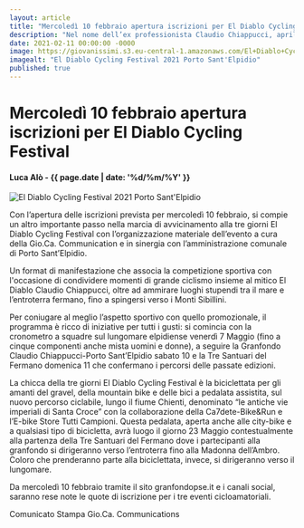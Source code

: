 ```yaml
---
layout: article
title: "Mercoledì 10 febbraio apertura iscrizioni per El Diablo Cycling Festival"
description: "Nel nome dell’ex professionista Claudio Chiappucci, aprile si sta avvicinando e a Porto Sant’Elpidio fervono i preparativi verso El Diablo Cycling Festival che vuole porsi all’attenzione del panorama ciclistico amatoriale di inizio primavera."
date: 2021-02-11 00:00:00 -0000
image: https://giovanissimi.s3.eu-central-1.amazonaws.com/El+Diablo+Cycling+Festival+2021.jpg
imagealt: "El Diablo Cycling Festival 2021 Porto Sant'Elpidio"
published: true
---
```


# Mercoledì 10 febbraio apertura iscrizioni per El Diablo Cycling Festival

#### Luca Alò - {{ page.date | date: '%d/%m/%Y' }}

![El Diablo Cycling Festival 2021 Porto Sant'Elpidio](https://giovanissimi.s3.eu-central-1.amazonaws.com/El+Diablo+Cycling+Festival+2021.jpg)

Con l’apertura delle iscrizioni prevista per mercoledì 10 febbraio, si compie un altro importante passo nella marcia di avvicinamento alla tre giorni El Diablo Cycling Festival con l’organizzazione materiale dell’evento a cura della Gio.Ca. Communication e in sinergia con l’amministrazione comunale di Porto Sant’Elpidio.

Un format di manifestazione che associa la competizione sportiva con l'occasione di condividere momenti di grande ciclismo insieme al mitico El Diablo Claudio Chiappucci, oltre ad ammirare luoghi stupendi tra il mare e l’entroterra fermano, fino a spingersi verso i Monti Sibillini.

Per coniugare al meglio l’aspetto sportivo con quello promozionale, il programma è ricco di iniziative per tutti i gusti: si comincia con la cronometro a squadre sul lungomare elpidiense venerdì 7 Maggio (fino a cinque componenti anche mista uomini e donne), a seguire la Granfondo Claudio Chiappucci-Porto Sant’Elpidio sabato 10 e la Tre Santuari del Fermano domenica 11 che confermano i percorsi delle passate edizioni.

La chicca della tre giorni El Diablo Cycling Festival è la biciclettata per gli amanti del gravel, della mountain bike e delle bici a pedalata assistita, sul nuovo percorso ciclabile, lungo il fiume Chienti, denominato “le antiche vie imperiali di Santa Croce” con la collaborazione della Ca7dete-Bike&Run e l’E-bike Store Tutti Campioni. Questa pedalata, aperta anche alle city-bike e a qualsiasi tipo di bicicletta, avrà luogo il giorno 23 Maggio contestualmente alla partenza della Tre Santuari del Fermano dove i partecipanti alla granfondo si dirigeranno verso l’entroterra fino alla Madonna dell’Ambro. Coloro che prenderanno parte alla biciclettata, invece, si dirigeranno verso il lungomare.

Da mercoledì 10 febbraio tramite il sito granfondopse.it e i canali social, saranno rese note le quote di iscrizione per i tre eventi cicloamatoriali.

Comunicato Stampa Gio.Ca. Communications